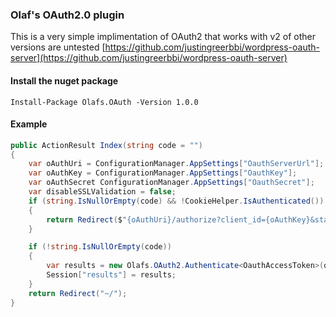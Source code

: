 ### Olaf's OAuth2.0 plugin

This is a very simple implimentation of OAuth2 that works with v2 of other versions are untested [https://github.com/justingreerbbi/wordpress-oauth-server](https://github.com/justingreerbbi/wordpress-oauth-server)

#### Install the nuget package   
`Install-Package Olafs.OAuth -Version 1.0.0`

#### Example
````C# 
public ActionResult Index(string code = "")
{
    var oAuthUri = ConfigurationManager.AppSettings["OauthServerUrl"];
    var oAuthKey = ConfigurationManager.AppSettings["OauthKey"];
    var oAuthSecret ConfigurationManager.AppSettings["OauthSecret"];
    var disableSSLValidation = false;
    if (string.IsNullOrEmpty(code) && !CookieHelper.IsAuthenticated())
    {
        return Redirect($"{oAuthUri}/authorize?client_id={oAuthKey}&state=none&response_type=code");
    }

    if (!string.IsNullOrEmpty(code))
    {
        var results = new Olafs.OAuth2.Authenticate<OauthAccessToken>(oAuthKey, disableSSLValidation, oAuthSecret, oAuthUri).Execute(code);
        Session["results"] = results;
    }
    return Redirect("~/");
}
````

